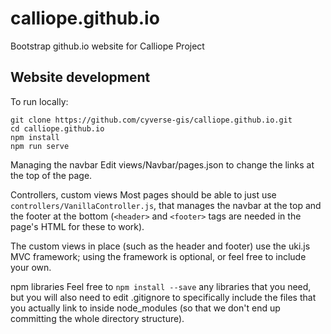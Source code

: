 # calliope.github.io

Bootstrap github.io website for Calliope Project 

## Website development

To run locally:
```
git clone https://github.com/cyverse-gis/calliope.github.io.git
cd calliope.github.io
npm install
npm run serve
```

Managing the navbar Edit views/Navbar/pages.json to change the links at the top of the page.

Controllers, custom views Most pages should be able to just use `controllers/VanillaController.js`, that manages the navbar at the top and the footer at the bottom (`<header>` and `<footer>` tags are needed in the page's HTML for these to work).

The custom views in place (such as the header and footer) use the uki.js MVC framework; using the framework is optional, or feel free to include your own.

npm libraries Feel free to `npm install --save` any libraries that you need, but you will also need to edit .gitignore to specifically include the files that you actually link to inside node_modules (so that we don't end up committing the whole directory structure).
